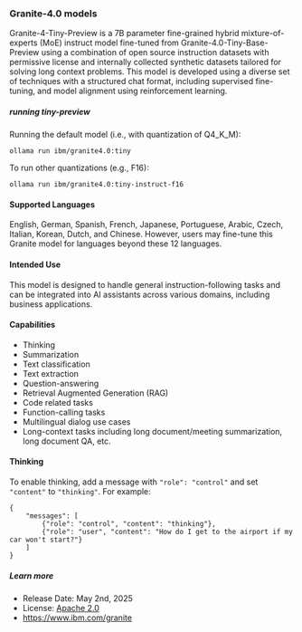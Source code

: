 ### Granite-4.0 models

Granite-4-Tiny-Preview is a 7B parameter fine-grained hybrid mixture-of-experts (MoE) instruct model fine-tuned from Granite-4.0-Tiny-Base-Preview using a combination of open source instruction datasets with permissive license and internally collected synthetic datasets tailored for solving long context problems. This model is developed using a diverse set of techniques with a structured chat format, including supervised fine-tuning, and model alignment using reinforcement learning.

##### running tiny-preview

Running the default model (i.e., with quantization of Q4_K_M):

```
ollama run ibm/granite4.0:tiny
```

To run other quantizations (e.g., F16):

```
ollama run ibm/granite4.0:tiny-instruct-f16
```

#### Supported Languages

English, German, Spanish, French, Japanese, Portuguese, Arabic, Czech, Italian, Korean, Dutch, and Chinese. However, users may fine-tune this Granite model for languages beyond these 12 languages.

#### Intended Use

This model is designed to handle general instruction-following tasks and can be integrated into AI assistants across various domains, including business applications.

#### Capabilities

- Thinking
- Summarization
- Text classification
- Text extraction
- Question-answering
- Retrieval Augmented Generation (RAG)
- Code related tasks
- Function-calling tasks
- Multilingual dialog use cases
- Long-context tasks including long document/meeting summarization, long document QA, etc.

#### Thinking

To enable thinking, add a message with `"role": "control"` and set `"content"` to `"thinking"`. For example:

```
{
    "messages": [
        {"role": "control", "content": "thinking"},
        {"role": "user", "content": "How do I get to the airport if my car won't start?"}
    ]
}
```

##### Learn more

- Release Date: May 2nd, 2025
- License: [Apache 2.0](https://www.apache.org/licenses/LICENSE-2.0)
- https://www.ibm.com/granite
